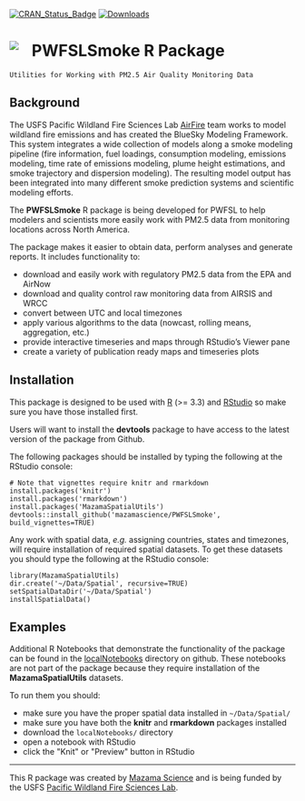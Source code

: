 <!-- [![Build Status](https://travis-ci.org/mazamascience/PWFSLSmoke.svg)](https://travis-ci.org/mazamascience/PWFSLSmoke)
[![Coverage Status](https://coveralls.io/repos/mazamascience/PWFSLSmoke/badge.svg?branch=master&service=github)](https://coveralls.io/github/mazamascience/PWFSLSmoke?branch=master) -->
[![CRAN\_Status\_Badge](http://www.r-pkg.org/badges/version/PWFSLSmoke)](https://cran.r-project.org/package=PWFSLSmoke)
[![Downloads](http://cranlogs.r-pkg.org/badges/PWFSLSmoke)](https://cran.r-project.org/package=PWFSLSmoke)

# <img src="logo.png" align="left" style="padding-right:20px;"/>  PWFSLSmoke R Package 

```
Utilities for Working with PM2.5 Air Quality Monitoring Data
```

## Background

The USFS Pacific Wildland Fire Sciences Lab [AirFire](https://www.airfire.org) team works
to model wildland fire emissions and has created the BlueSky Modeling Framework. This
system  integrates a wide collection of models along a smoke modeling pipeline (fire 
information, fuel loadings, consumption modeling, emissions modeling, time rate of 
emissions modeling, plume height estimations, and smoke trajectory and dispersion 
modeling). The resulting model output has been integrated into many different smoke 
prediction systems and scientific modeling efforts.

The **PWFSLSmoke** R package is being developed for PWFSL to help modelers and scientists
more easily work with PM2.5 data from monitoring locations across North America.

The package makes it easier to obtain data, perform analyses and generate reports. It includes functionality to:

 * download and easily work with regulatory PM2.5 data from the EPA and AirNow
 * download and quality control raw monitoring data from AIRSIS and WRCC
 * convert between UTC and local timezones
 * apply various algorithms to the data (nowcast, rolling means, aggregation, etc.)
 * provide interactive timeseries and maps through RStudio’s Viewer pane
 * create a variety of publication ready maps and timeseries plots

## Installation

This package is designed to be used with [R](https://cran.r-project.org) (>= 3.3) and
[RStudio](https://www.rstudio.com) so make sure you have those installed first.

Users will want to install the **devtools** package to have access to the latest version
of the package from Github.

The following packages should be installed by typing the following at the RStudio console:

```
# Note that vignettes require knitr and rmarkdown
install.packages('knitr')
install.packages('rmarkdown')
install.packages('MazamaSpatialUtils')
devtools::install_github('mazamascience/PWFSLSmoke', build_vignettes=TRUE)
```

Any work with spatial data, *e.g.* assigning countries, states and timezones, will require installation of required
spatial datasets. To get these datasets you should type the following at the RStudio console:

```
library(MazamaSpatialUtils)
dir.create('~/Data/Spatial', recursive=TRUE)
setSpatialDataDir('~/Data/Spatial')
installSpatialData()
```

## Examples

Additional R Notebooks that demonstrate the functionality of the package can be found in the
[localNotebooks](https://github.com/MazamaScience/PWFSLSmoke/tree/master/localNotebooks)
directory on github. These notebooks are not part of the package because they require
installation of the **MazamaSpatialUtils** datasets.

To run them you should:

 * make sure you have the proper spatial data installed in `~/Data/Spatial/`
 * make sure you have both the **knitr** and **rmarkdown** packages installed
 * download the `localNotebooks/` directory
 * open a notebook with RStudio
 * click the "Knit" or "Preview" button in RStudio

----

This R package was created by [Mazama Science](http://mazamascience.com) and is being 
funded by the USFS [Pacific Wildland Fire Sciences Lab](https://www.fs.fed.us/pnw/pwfsl/).


